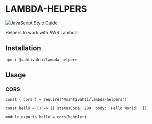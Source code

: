 # LAMBDA-HELPERS

[![JavaScript Style Guide](https://img.shields.io/badge/code_style-standard-brightgreen.svg)](https://standardjs.com)

Helpers to work with AWS Lambda

## Installation

```
npm i @sahtivahti/lambda-helpers
```

## Usage

### CORS

```
const { cors } = require('@sahtivahti/lambda-helpers')

const hello = () => ({ statusCode: 200, body: 'Hello World!' })

module.exports.hello = cors(handler)
```
